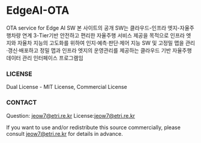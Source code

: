 # EdgeAI-OTA
OTA service for Edge AI SW
본 사이트의 공개 SW는 
클라우드-인프라 엣지-자율주행차량 연계 3-Tier기반 안전하고 편리한 자율주행 서비스 제공을 목적으로
인프라 엣지와 자율차 지능의 고도화를 위하여 인지·예측·판단·제어 지능 SW 및 고정밀 맵을 관리·갱신·배포하고 
정밀 맵과 인프라 엣지의 운영관리를 제공하는 클라우드 기반 자율주행 데이터 관리 인터페이스 프로그램임 

### LICENSE
Dual License - MIT License, Commercial License

### CONTACT
Question: jeow7@etri.re.kr
License:jeow7@etri.re.kr

If you want to use and/or redistribute this source commercially, please consult jeow7@etri.re.kr for details in advance.
